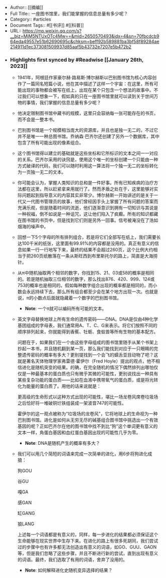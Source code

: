 - Author:: [[摘编]]
- Full Title:: 一座图书馆里，我们能掌握的信息总量有多少呢？
- Category:: #articles
- Document Tags:: #[[书评]] #[[科普]]
- URL:: https://mp.weixin.qq.com/s?__biz=MjM5NTUxOTc4Mw==&mid=2650570493&idx=4&sn=70fbcdcb964eda49557e51b62690695c&chksm=beff92b589881ba3bf58f89284ae214911d1ec373081509937d85aaf5b43732e7207e5b472b2
- ### Highlights first synced by #Readwise [[January 26th, 2023]]
    - 1941年，阿根廷作家豪尔赫·路易斯·博尔赫斯以巴别图书馆为核心内容创作了一篇同名短篇小说，他在其中描述了这样一个宇宙：在这里，所有可能出现的事物都会被写在纸上，出现在某个只包含一个想法的故事中。不过我们可以想象一下，假如真的只在一座图书馆里就可以读到关于世间万物的事情，我们掌握的信息总量有多少呢？
    - 他决定限制图书馆中藏书的规模，这里只会容纳每一张可能存在的书页，而不会是一整本书。
    - 巴别图书馆是一个规模相当庞大的资源库，并且也是独一无二的，不过它并不是唯一一种总图书馆。乔纳森·巴齐尔还创建了另外一个数据库，其中包含了所有可能出现的像素组合。
    - 这个图书馆得以建立的基础就是这些坐标和它所标识的文本之间一一对应的关系。巴齐尔采用的诀窍是，使用这个唯一的坐标创建一个只能由一种方式破译的代码，我们可以随时利用这一算法将一个独一无二的坐标转化为一页独一无二的文本。
    - 你可能会认为，掌握人类知识的总和是一件好事。所有已知疾病的治疗方法都在这里，所以赶紧拿来用就行了。然而矛盾之处在于，这里能够对实际问题起到指导意义的内容其实非常少。博尔赫斯一开始讲述的是关于一代又一代图书管理员的故事，他们曾经因手头上掌握了所有问题的答案而充满乐观，但是随着时间的流逝，他们逐渐意识到拥有一切知识与其说是一种祝福，倒不如说是一种诅咒，这让他们陷入了疯癫。所有的知识都藏在图书馆的书页中，但是找到它们则是另外一回事。信号被淹没在了浩如烟海的噪声中。
    - 回想一下5个字母的所有排列组合，若是将它们全部写在纸上，我们需要长达100千米的纸张，这里面有99.91%的内容都是没用的。真正有意义的信息如果一行一行地写下来，最终的结果不会超过260页，这个比例大约相当于把260页纸散落在一条从斯旺西到布里斯托尔的路上，简直是大海捞针。
    - 从π中随机抽取两个相邻的数字，你找到15、21、03或58的概率是相同的。若是随机抽取三位相邻的数字，那么找出876、420、999、124或753的概率也是相同的。假如每种数字组合出现的概率都是相同的，而小数会永远持续下去，那么所有组合都至少会在某个地方出现一次。也就是说，π的小数点后面就隐藏着一个数字的巴别图书馆。
        - **Note**: 一个π就可以编码所有可能的文本。
    - 英文字母替换地球上所有生命的遗传密码——DNA。DNA是仅由4种化学基团组成的字母表，我们通常用A、T、C、G来表示。将它们按照不同的顺序排列起来，你就能得到香蕉、牡蛎、食蚁兽等所有生物的基本配方。
      
        
      
      
      问题在于，如果我们在一个由这些字母组成的图书馆里随手从某个书架上抄起一本书，并且随机翻到某一页，那么我们能找到对应于一只眼睛的完整遗传密码的概率有多大？更别提找到一个会飞的蠕舌亚目动物了吧？这就是著名天体物理学家弗雷德·霍伊尔（Fred Hoyle）提出的观点，他不相信进化是随机突变的结果。的确，在完全随机的情况下偶然排列出哪怕仅仅是一种最基本的蛋白质也只有微乎其微的可能性，更别说找出一种具有某些复杂功能的蛋白质——比如在血液中携带氧气的蛋白质，或是将光转化为能量的蛋白质了。用他的话来说就是：
      
        
      
      
      更高级的生命形式以这种方式出现的可能性，堪比一场龙卷风席卷垃圾场之后恰好将一堆破铜烂铁组装成一架波音747的可能性。
      
        
      
      
      霍伊尔的这一观点被称为“垃圾场的龙卷风”，它将地球上的生命视为一种巴别图书馆。进化是如何从无穷无尽的碱基组合图书馆中挑选出一个有效基因的呢？正如巴齐尔在他的图书馆中找不到比“狗”这个单词更有意义的文本一样，角蛋白基因和血红蛋白基因出现的可能性几乎为零。
        - **Note**: DNA是随机产生的概率有多大？
    - 我们可以用几个简短的词语来完成一次简单的进化，用6步将狗进化成狼：
      
        
      
      
      狗GOU
      
      谷GU
      
      嘎GA
      
      感GAN
      
      缸GANG
      
      狼LANG
      
        
      
      
      上述每一个词语都是有意义的，同样，每一步进化的结果都必须保证这个生命能够在现实世界中生存下来。在进化的路上有很多死胡同，我们尝试过的步骤中也有许多都无法创造出有意义的词语，如GO、GUU、GAON等，但是我们忽略了这些步骤，并且不断进行新的尝试，直到出现有意义的词语。最终，我们选取了有用的词语，舍弃了没用的。
        - **Note**: 如何解释进化史随机变异选择的结果？
